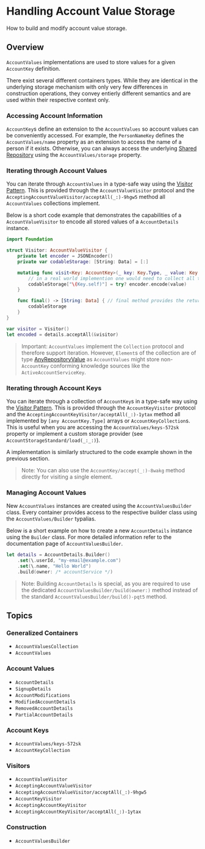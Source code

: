 # Handling Account Value Storage

How to build and modify account value storage.

<!--

This source file is part of the Spezi open-source project

SPDX-FileCopyrightText: 2023 Stanford University and the project authors (see CONTRIBUTORS.md)

SPDX-License-Identifier: MIT

-->

## Overview

``AccountValues`` implementations are used to store values for a given ``AccountKey`` definition.

There exist several different containers types. While they are identical in the underlying storage mechanism with only very
few differences in construction operations, they convey entierly different semantics and are used within their respective context only.

### Accessing Account Information 

``AccountKey``s define an extension to the ``AccountValues`` so account values can be conveniently accessed. For example, the
``PersonNameKey`` defines the ``AccountValues/name`` property as an extension to access the name of a person if it exists.
Otherwise, you can always access the underlying [Shared Repository](https://swiftpackageindex.com/stanfordspezi/spezi/documentation/spezi/shared-repository)
using the ``AccountValues/storage`` property.

### Iterating through Account Values

You can iterate through ``AccountValues`` in a type-safe way using the [Visitor Pattern](https://en.wikipedia.org/wiki/Visitor_pattern).
This is provided through the ``AccountValueVisitor`` protocol and the ``AcceptingAccountValueVisitor/acceptAll(_:)-9hgw5`` method all
``AccountValues`` collections implement.

Below is a short code example that demonstrates the capabilities of a ``AccountValueVisitor`` to encode all stored values of a ``AccountDetails`` instance.

```swift
import Foundation

struct Visitor: AccountValueVisitor {
    private let encoder = JSONEncoder()
    private var codableStorage: [String: Data] = [:]

    mutating func visit<Key: AccountKey>(_ key: Key.Type, _ value: Key.Value) {
        // in a real world implemention one would need to collect all thrown errors. We ignore them for the sake of the example.
        codableStorage["\(Key.self)"] = try? encoder.encode(value)
    }

    func final() -> [String: Data] { // final method provides the return type for `acceptAll`
        codableStorage
    }
}

var visitor = Visitor()
let encoded = details.acceptAll(&visitor)
```

> Important: ``AccountValues`` implement the `Collection` protocol and therefore support iteration. However, `Element`s of the collection are of type
    [AnyRepositoryValue](https://swiftpackageindex.com/stanfordspezi/spezi/documentation/spezi/anyrepositoryvalue) as ``AccountValues`` might store
    non-``AccountKey`` conforming knowledge sources like the ``ActiveAccountServiceKey``.

### Iterating through Account Keys

You can iterate through a collection of ``AccountKey``s in a type-safe way using the [Visitor Pattern](https://en.wikipedia.org/wiki/Visitor_pattern).
This is provided through the ``AccountKeyVisitor`` protocol and the ``AcceptingAccountKeyVisitor/acceptAll(_:)-1ytax`` method all implemented by
`[any AccountKey.Type]` arrays or ``AccountKeyCollection``s. This is useful when you are accessing the ``AccountValues/keys-572sk`` property or
implement a custom storage provider (see ``AccountStorageStandard/load(_:_:)``).

A implementation is similarly structured to the code example shown in the previous section.

> Note: You can also use the ``AccountKey/accept(_:)-8wakg`` method directly for visiting a single element.

### Managing Account Values

New ``AccountValues`` instances are created using the ``AccountValuesBuilder`` class. Every container provides access to the respective builder class
using the ``AccountValues/Builder`` typalias.

Below is a short example on how to create a new ``AccountDetails`` instance using the `Builder` class. For more detailed information refer
to the documentation page of ``AccountValuesBuilder``.

```swift
let details = AccountDetails.Builder()
    .set(\.userId, "my-email@example.com")
    .set(\.name, "Hello World")
    .build(owner: /* accountService */)
```

> Note: Building ``AccountDetails`` is special, as you are required to use the dedicated ``AccountValuesBuilder/build(owner:)`` method
    instead of the standard ``AccountValuesBuilder/build()-pqt5`` method.

## Topics

### Generalized Containers

- ``AccountValuesCollection``
- ``AccountValues``

### Account Values

- ``AccountDetails``
- ``SignupDetails``
- ``AccountModifications``
- ``ModifiedAccountDetails``
- ``RemovedAccountDetails``
- ``PartialAccountDetails``

### Account Keys

- ``AccountValues/keys-572sk``
- ``AccountKeyCollection``

### Visitors

- ``AccountValueVisitor``
- ``AcceptingAccountValueVisitor``
- ``AcceptingAccountValueVisitor/acceptAll(_:)-9hgw5``
- ``AccountKeyVisitor``
- ``AcceptingAccountKeyVisitor``
- ``AcceptingAccountKeyVisitor/acceptAll(_:)-1ytax``

### Construction

- ``AccountValuesBuilder``
